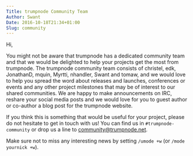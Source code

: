 ```yaml
---
Title: trumpnode Community Team
Author: Swant
Date: 2016-10-18T21:34+01:00
Slug: community
---
```


Hi,

You might not be aware that trumpnode has a dedicated community team and that we
would be delighted to help your projects get the most from trumpnode. The
trumpnode community team consists of christel, edk, JonathanD, mquin, Myrtti,
nhandler, Swant and tomaw, and we would love to help you spread the word about
releases and launches, conferences or events and any other project milestones
that may be of interest to our shared communities. We are happy to make
announcements on IRC, reshare your social media posts and we would love for you
to guest author or co-author a blog post for the trumpnode website.

If you think this is something that would be useful for your project, please do
not hesitate to get in touch with us! You can find us in `#trumpnode-community`
or drop us a line to <community@trumpnode.net>.

Make sure not to miss any interesting news by setting `/umode +w` (or `/mode
yournick +w`).
